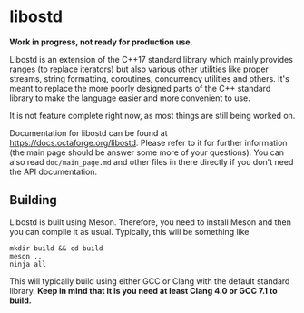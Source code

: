 # libostd

**Work in progress, not ready for production use.**

Libostd is an extension of the C++17 standard library which mainly provides
ranges (to replace iterators) but also various other utilities like proper
streams, string formatting, coroutines, concurrency utilities and others. It's
meant to replace the more poorly designed parts of the C++ standard library to
make the language easier and more convenient to use.

It is not feature complete right now, as most things are still being worked on.

Documentation for libostd can be found at https://docs.octaforge.org/libostd.
Please refer to it for further information (the main page should be answer
some more of your questions). You can also read `doc/main_page.md` and other
files in there directly if you don't need the API documentation.

## Building

Libostd is built using Meson. Therefore, you need to install Meson and then
you can compile it as usual. Typically, this will be something like

~~~
mkdir build && cd build
meson ..
ninja all
~~~

This will typically build using either GCC or Clang with the default standard
library. **Keep in mind that it is you need at least Clang 4.0 or
GCC 7.1 to build.**
